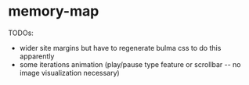 # memory-map

TODOs:
- wider site margins but have to regenerate bulma css to do this apparently
- some iterations animation (play/pause type feature or scrollbar -- no image visualization necessary)
